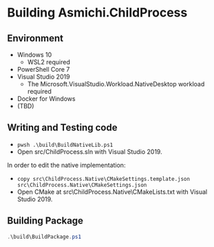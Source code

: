 # Building Asmichi.ChildProcess

## Environment

- Windows 10
    - WSL2 required
- PowerShell Core 7
- Visual Studio 2019
    - The Microsoft.VisualStudio.Workload.NativeDesktop workload required
- Docker for Windows
- (TBD)

## Writing and Testing code

- `pwsh .\build\BuildNativeLib.ps1`
- Open src/ChildProcess.sln with Visual Studio 2019.

In order to edit the native implementation:

- `copy src\ChildProcess.Native\CMakeSettings.template.json src\ChildProcess.Native\CMakeSettings.json`
- Open CMake at src\ChildProcess.Native\CMakeLists.txt with Visual Studio 2019.

## Building Package

```powershell
.\build\BuildPackage.ps1
```
